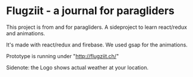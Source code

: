 # Flugziit - a journal for paragliders

This project is from and for paragliders. A sideproject to learn react/redux and animations. 

It's made with react/redux and firebase. We used gsap for the animations.

Prototype is running under "http://flugziit.ch/"

Sidenote: the Logo shows actual weather at your location.
